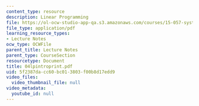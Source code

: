 ```yaml
---
content_type: resource
description: Linear Programming
file: https://ol-ocw-studio-app-qa.s3.amazonaws.com/courses/15-057-systems-optimization-spring-2003/5f2387dacc60bc013803f00b8d17edd9_04lpintroprint.pdf
file_type: application/pdf
learning_resource_types:
- Lecture Notes
ocw_type: OCWFile
parent_title: Lecture Notes
parent_type: CourseSection
resourcetype: Document
title: 04lpintroprint.pdf
uid: 5f2387da-cc60-bc01-3803-f00b8d17edd9
video_files:
  video_thumbnail_file: null
video_metadata:
  youtube_id: null
---
```

